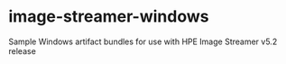 # image-streamer-windows
Sample Windows artifact bundles for use with HPE Image Streamer v5.2 release
